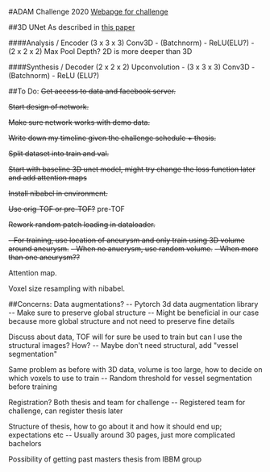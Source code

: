 #ADAM Challenge 2020
[Webapge for challenge](http://adam.isi.uu.nl/)

##3D UNet
As described in [this paper](https://arxiv.org/abs/1606.06650)

####Analysis / Encoder
(3 x 3 x 3) Conv3D  - (Batchnorm) - ReLU(ELU?) - (2 x 2 x 2) Max Pool
Depth? 2D is more deeper than 3D

####Synthesis / Decoder
(2 x 2 x 2) Upconvolution - (3 x 3 x 3) Conv3D - (Batchnorm) - ReLU (ELU?)

##To Do:
~~Get access to data and facebook server.~~

~~Start design of network.~~

~~Make sure network works with demo data.~~

~~Write down my timeline given the challenge schedule + thesis.~~

~~Split dataset into train and val.~~

~~Start with baseline 3D unet model, might try change the loss function later and add attention maps~~

~~Install nibabel in environment.~~

~~Use orig-TOF or pre-TOF?~~ pre-TOF

~~Rework random patch loading in dataloader.~~

~~- For training, use location of aneurysm and only train using 3D volume around aneurysm.~~
~~- When no anuerysm, use random volume.~~
~~- When more than one aneurysm??~~

Attention map.

Voxel size resampling with nibabel.

##Concerns:
Data augmentations?
-- Pytorch 3d data augmentation library
-- Make sure to preserve global structure
-- Might be beneficial in our case because more global structure and not need to preserve fine details

Discuss about data, TOF will for sure be used to train but can I use the structural images? How?
-- Maybe don't need structural, add "vessel segmentation"

Same problem as before with 3D data, volume is too large, how to decide on which voxels to use to train
-- Random threshold for vessel segmentation before training

Registration? Both thesis and team for challenge
-- Registered team for challenge, can register thesis later

Structure of thesis, how to go about it and how it should end up; expectations etc
-- Usually around 30 pages, just more complicated bachelors

Possibility of getting past masters thesis from IBBM group